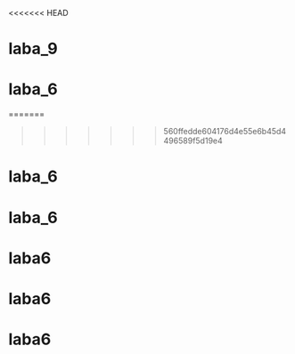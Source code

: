 <<<<<<< HEAD
# laba_9
# laba_6
=======
>>>>>>> 560ffedde604176d4e55e6b45d4496589f5d19e4
# laba_6
# laba_6
# laba6
# laba6
# laba6
